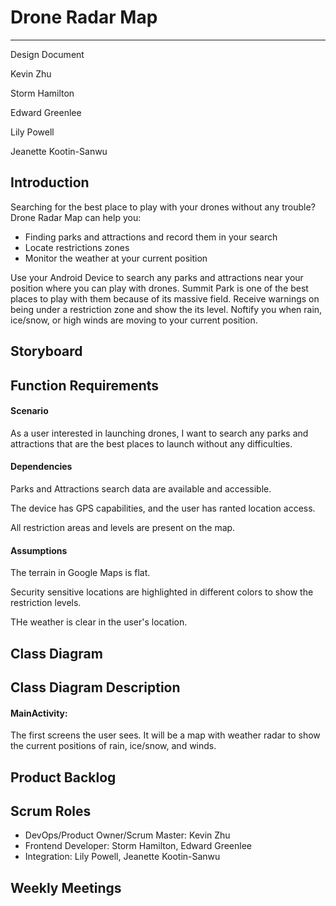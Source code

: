 # Drone Radar Map

---

Design Document

Kevin Zhu

Storm Hamilton

Edward Greenlee

Lily Powell

Jeanette Kootin-Sanwu

## Introduction
Searching for the best place to play with your drones without any trouble? Drone Radar Map can help you:
- Finding parks and attractions and record them in your search
- Locate restrictions zones
- Monitor the weather at your current position

Use your Android Device to search any parks and attractions near your position where you can play with drones. Summit Park is one of the best places to play with them because of its massive field. Receive warnings on being under a restriction zone and show the its level. Noftify you when rain, ice/snow, or high winds are moving to your current position.
## Storyboard

## Function Requirements
#### Scenario
As a user interested in launching drones, I want to search any parks and attractions that are the best places to launch without any difficulties.

#### Dependencies
Parks and Attractions search data are available and accessible.

The device has GPS capabilities, and the user has ranted location access.

All restriction areas and levels are present on the map.
#### Assumptions
The terrain in Google Maps is flat.

Security sensitive locations are highlighted in different colors to show the restriction levels.

THe weather is clear in the user's location.
## Class Diagram

## Class Diagram Description
#### MainActivity: 
The first screens the user sees. It will be a map with weather radar to show the current positions of rain, ice/snow, and winds. 
## Product Backlog

## Scrum Roles
- DevOps/Product Owner/Scrum Master: Kevin Zhu
- Frontend Developer: Storm Hamilton, Edward Greenlee
- Integration: Lily Powell, Jeanette Kootin-Sanwu

## Weekly Meetings
